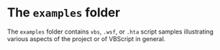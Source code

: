 # The `examples` folder

The `examples` folder contains `vbs`, `.wsf`, 
or `.hta` script samples illustrating various 
aspects of the project or of VBScript in general.
